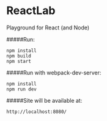 # ReactLab
Playground for React (and Node)

#####Run:
```
npm install
npm build
npm start
```


#####Run with webpack-dev-server:
```
npm install
npm run dev
```


#####Site will be available at:
```
http://localhost:8080/
```
